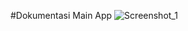 #Dokumentasi Main App
![Screenshot_1](https://github.com/SiEncan/uts-backend-adnanalvitomustaqim535230216/assets/44723802/6ebebe76-0006-4acb-9354-c8e144c87705)
